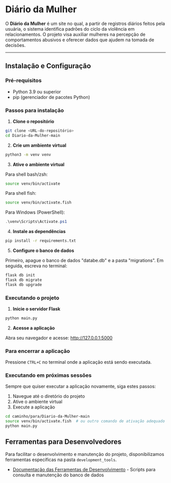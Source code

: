 # Diário da Mulher

O **Diário da Mulher** é um site no qual, a partir de registros diários feitos pela usuária, o sistema identifica padrões do ciclo da violência em relacionamentos. O projeto visa auxiliar mulheres na percepção de comportamentos abusivos e oferecer dados que ajudem na tomada de decisões.

---

## Instalação e Configuração

### Pré-requisitos

- Python 3.9 ou superior
- pip (gerenciador de pacotes Python)

### Passos para instalação

1. **Clone o repositório**

```bash
git clone <URL-do-repositório>
cd Diario-da-Mulher-main
```

2. **Crie um ambiente virtual**

```bash
python3 -m venv venv
```

3. **Ative o ambiente virtual**

Para shell bash/zsh:
```bash
source venv/bin/activate
```

Para shell fish:
```bash
source venv/bin/activate.fish
```

Para Windows (PowerShell):
```powershell
.\venv\Scripts\Activate.ps1
```

4. **Instale as dependências**

```bash
pip install -r requirements.txt
```

5. **Configure o banco de dados**

Primeiro, apague o banco de dados "databe.db" e a pasta "migrations".
Em seguida, escreva no terminal:

```bash
flask db init
flask db migrate
flask db upgrade
```

### Executando o projeto

1. **Inicie o servidor Flask**

```bash
python main.py
```

2. **Acesse a aplicação**

Abra seu navegador e acesse: http://127.0.0.1:5000

### Para encerrar a aplicação

Pressione `CTRL+C` no terminal onde a aplicação está sendo executada.

### Executando em próximas sessões

Sempre que quiser executar a aplicação novamente, siga estes passos:

1. Navegue até o diretório do projeto
2. Ative o ambiente virtual
3. Execute a aplicação

```bash
cd caminho/para/Diario-da-Mulher-main
source venv/bin/activate.fish  # ou outro comando de ativação adequado ao seu shell
python main.py
```

## Ferramentas para Desenvolvedores

Para facilitar o desenvolvimento e manutenção do projeto, disponibilizamos ferramentas específicas na pasta `development_tools`.

- [Documentação das Ferramentas de Desenvolvimento](development_tools/README.md) - Scripts para consulta e manutenção do banco de dados
